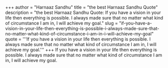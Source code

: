 +++
author = "Harnaaz Sandhu"
title = "the best Harnaaz Sandhu Quote"
description = "the best Harnaaz Sandhu Quote: If you have a vision in your life then everything is possible. I always made sure that no matter what kind of circumstance I am in, I will achieve my goal."
slug = "if-you-have-a-vision-in-your-life-then-everything-is-possible-i-always-made-sure-that-no-matter-what-kind-of-circumstance-i-am-in-i-will-achieve-my-goal"
quote = '''If you have a vision in your life then everything is possible. I always made sure that no matter what kind of circumstance I am in, I will achieve my goal.'''
+++
If you have a vision in your life then everything is possible. I always made sure that no matter what kind of circumstance I am in, I will achieve my goal.
